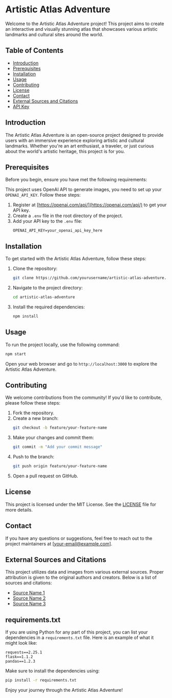 # Artistic Atlas Adventure

Welcome to the Artistic Atlas Adventure project! This project aims to create an interactive and visually stunning atlas that showcases various artistic landmarks and cultural sites around the world.

## Table of Contents

- [Introduction](#introduction)
- [Prerequisites](#prerequisites)
- [Installation](#installation)
- [Usage](#usage)
- [Contributing](#contributing)
- [License](#license)
- [Contact](#contact)
- [External Sources and Citations](#external-sources-and-citations)
- [API Key](#api-key)

## Introduction

The Artistic Atlas Adventure is an open-source project designed to provide users with an immersive experience exploring artistic and cultural landmarks. Whether you're an art enthusiast, a traveler, or just curious about the world's artistic heritage, this project is for you.

## Prerequisites

Before you begin, ensure you have met the following requirements:

This project uses OpenAI API to generate images, you need to set up your `OPENAI_API_KEY`. Follow these steps:

1. Register at [https://openai.com/api/](https://openai.com/api/) to get your API key.
2. Create a `.env` file in the root directory of the project.
3. Add your API key to the `.env` file:
    ```plaintext
    OPENAI_API_KEY=your_openai_api_key_here
    ```

## Installation

To get started with the Artistic Atlas Adventure, follow these steps:

1. Clone the repository:
    ```bash
    git clone https://github.com/yourusername/artistic-atlas-adventure.git
    ```
2. Navigate to the project directory:
    ```bash
    cd artistic-atlas-adventure
    ```
3. Install the required dependencies:
    ```bash
    npm install
    ```

## Usage

To run the project locally, use the following command:
```bash
npm start
```
Open your web browser and go to `http://localhost:3000` to explore the Artistic Atlas Adventure.

## Contributing

We welcome contributions from the community! If you'd like to contribute, please follow these steps:

1. Fork the repository.
2. Create a new branch:
    ```bash
    git checkout -b feature/your-feature-name
    ```
3. Make your changes and commit them:
    ```bash
    git commit -m "Add your commit message"
    ```
4. Push to the branch:
    ```bash
    git push origin feature/your-feature-name
    ```
5. Open a pull request on GitHub.

## License

This project is licensed under the MIT License. See the [LICENSE](LICENSE) file for more details.

## Contact

If you have any questions or suggestions, feel free to reach out to the project maintainers at [your-email@example.com].

## External Sources and Citations

This project utilizes data and images from various external sources. Proper attribution is given to the original authors and creators. Below is a list of sources and citations:

- [Source Name 1](https://source1.example.com)
- [Source Name 2](https://source2.example.com)
- [Source Name 3](https://source3.example.com)



## requirements.txt

If you are using Python for any part of this project, you can list your dependencies in a `requirements.txt` file. Here is an example of what it might look like:

```plaintext
requests==2.25.1
flask==1.1.2
pandas==1.2.3
```

Make sure to install the dependencies using:
```bash
pip install -r requirements.txt
```

Enjoy your journey through the Artistic Atlas Adventure!
